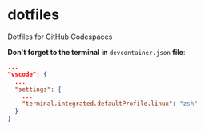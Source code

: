 # dotfiles
Dotfiles for GitHub Codespaces

**Don't forget to the terminal in** `devcontainer.json` **file**:
```json
...
"vscode": {
  ...
  "settings": {
    ...
    "terminal.integrated.defaultProfile.linux": "zsh"
  }
}
```
